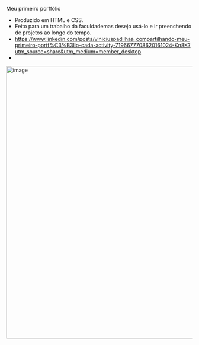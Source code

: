 Meu primeiro porffólio

- Produzido em HTML e CSS.
- Feito para um trabalho da faculdademas desejo usá-lo e ir preenchendo de projetos ao longo do tempo.
- https://www.linkedin.com/posts/viniciuspadilhaa_compartilhando-meu-primeiro-portf%C3%B3lio-cada-activity-7196677708620161024-Kn8K?utm_source=share&utm_medium=member_desktop
- 
<img width="736" alt="image" src="https://github.com/user-attachments/assets/14e3059a-5e1d-4ef8-83b8-e83b5548b38d" />
